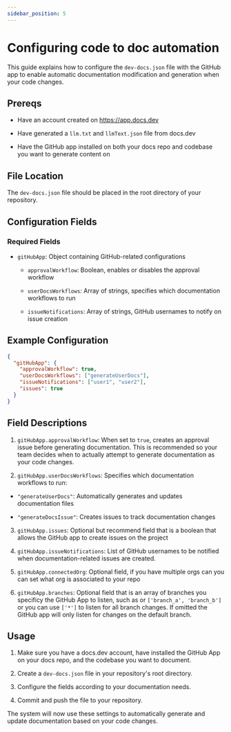 ```yaml
---
sidebar_position: 5
---
```




# Configuring code to doc automation

This guide explains how to configure the `dev-docs.json` file with the GitHub app to enable automatic documentation modification and generation when your code changes.

## Prereqs

* Have an account created on <https://app.docs.dev>

* Have generated a `llm.txt` and `llmText.json` file from docs.dev

* Have the GitHub app installed on both your docs repo and codebase you want to generate content on

## File Location

The `dev-docs.json` file should be placed in the root directory of your repository.

## Configuration Fields

### Required Fields

* `gitHubApp`: Object containing GitHub-related configurations

  * `approvalWorkflow`: Boolean, enables or disables the approval workflow

  * `userDocsWorkflows`: Array of strings, specifies which documentation workflows to run

  * `issueNotifications`: Array of strings, GitHub usernames to notify on issue creation

## Example Configuration

```json
{
  "gitHubApp": {
    "approvalWorkflow": true,
    "userDocsWorkflows": ["generateUserDocs"],
    "issueNotifications": ["user1", "user2"],
    "issues": true
  }
}
```

## Field Descriptions

1. `gitHubApp.approvalWorkflow`: When set to `true`, creates an approval issue before generating documentation. This is recommended so your team decides when to actually attempt to generate documentation as your code changes.

2. `gitHubApp.userDocsWorkflows`: Specifies which documentation workflows to run:

* `"generateUserDocs"`: Automatically generates and updates documentation files

* `"generateDocsIssue"`: Creates issues to track documentation changes

3. `gitHubApp.issues`: Optional but recommend field that is a boolean that allows the GitHub app to create issues on the project

4. `gitHubApp.issueNotifications`: List of GitHub usernames to be notified when documentation-related issues are created.

5. `gitHubApp.connectedOrg`: Optional field, if you have multiple orgs can you can set what org is associated to your repo

6. `gitHubApp.branches`: Optional field that is an array of branches you specificy the GitHub App to listen, such as or `['branch_a', 'branch_b']` or you can use `['*']` to listen for all branch changes. If omitted the GitHub app will only listen for changes on the default branch.

## Usage

1. Make sure you have a docs.dev account, have installed the GitHub App on your docs repo, and the codebase you want to document.

2. Create a `dev-docs.json` file in your repository's root directory.

3. Configure the fields according to your documentation needs.

4. Commit and push the file to your repository.

The system will now use these settings to automatically generate and update documentation based on your code changes.
